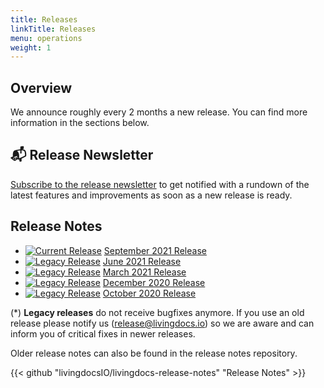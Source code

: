 ```yaml
---
title: Releases
linkTitle: Releases
menu: operations
weight: 1
---
```


## Overview

We announce roughly every 2 months a new release. You can find more information in the sections below.

## 📬 Release Newsletter
[Subscribe to the release newsletter](https://confirmsubscription.com/h/j/61B064416E79453D) to get notified with a rundown of the latest features and improvements as soon as a new release is ready.

## Release Notes

* [![Current Release](https://img.shields.io/badge/-current-success)]()
  [September 2021 Release](https://github.com/livingdocsIO/livingdocs-release-notes/blob/master/releases/release-2021-09.md)
* [![Legacy Release](https://img.shields.io/badge/-legacy*-lightgrey)]()
  [June 2021 Release](https://github.com/livingdocsIO/livingdocs-release-notes/blob/master/releases/release-2021-06.md)
* [![Legacy Release](https://img.shields.io/badge/-legacy*-lightgrey)]()
  [March 2021 Release](https://github.com/livingdocsIO/livingdocs-release-notes/blob/master/releases/release-2021-03.md)
* [![Legacy Release](https://img.shields.io/badge/-legacy*-lightgrey)]()
  [December 2020 Release](https://github.com/livingdocsIO/livingdocs-release-notes/blob/master/releases/release-2020-12.md)
* [![Legacy Release](https://img.shields.io/badge/-legacy*-lightgrey)]()
  [October 2020 Release](https://github.com/livingdocsIO/livingdocs-release-notes/blob/master/releases/release-2020-10.md)

(*) __Legacy releases__ do not receive bugfixes anymore. If you use an old release please notify us (release@livingdocs.io) so we are aware and can inform you of critical fixes in newer releases.

Older release notes can also be found in the release notes repository.

{{< github "livingdocsIO/livingdocs-release-notes" "Release Notes" >}}
